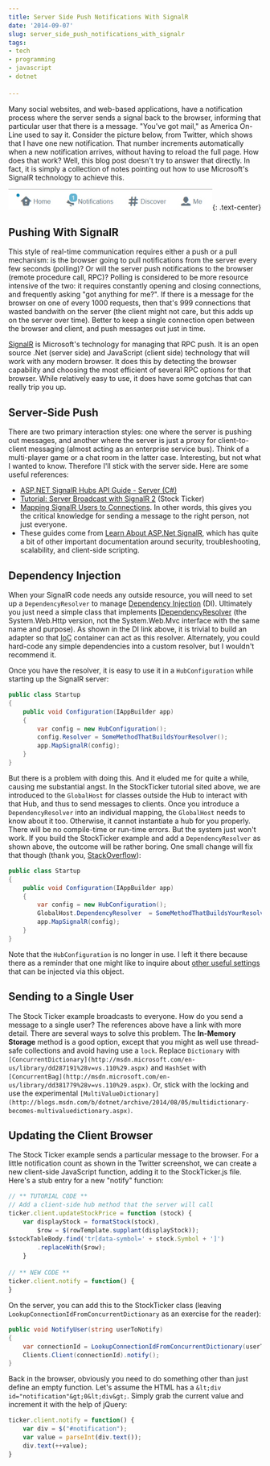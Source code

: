```yaml
---
title: Server Side Push Notifications With SignalR
date: '2014-09-07'
slug: server_side_push_notifications_with_signalr
tags:
- tech
- programming
- javascript
- dotnet

---
```


Many social websites, and web-based applications, have a notification process
where the server sends a signal back to the browser, informing that particular
user that there is a message. "You've got mail," as America On-Line used to say
it. Consider the picture below, from Twitter, which shows that I have one new
notification. That number increments automatically when a new notification
arrives, without having to reload the full page. How does that work? Well, this
blog post doesn't try to answer that directly. In fact, it is simply a
collection of notes pointing out how to use Microsoft's SignalR technology to
achieve this.

![example from Twitter](/images/twitterNotification.jpg){: .text-center}

<!-- truncate -->

## Pushing With SignalR

This style of real-time communication requires either a push or a pull
mechanism: is the browser going to pull notifications from the server every few
seconds (polling)? Or will the server push notifications to the browser (remote
procedure call, RPC)? Polling is considered to be more resource intensive of the
two: it requires constantly opening and closing connections, and frequently
asking "got anything for me?". If there is a message for the browser on one of
every 1000 requests, then that's 999 connections that wasted bandwith on the
server (the client might not care, but this adds up on the server over time).
Better to keep a single connection open between the browser and client, and push
messages out just in time.

[SignalR](http://signalr.net/) is Microsoft's technology for managing
that RPC push. It is an open source .Net (server side) and JavaScript (client
side) technology that will work with any modern browser. It does this by
detecting the browser capability and choosing the most efficient of several RPC
options for that browser. While relatively easy to use, it does have some
gotchas that can really trip you up.

## Server-Side Push

There are two primary interaction styles: one where the server is pushing out
messages, and another where the server is just a proxy for client-to-client
messaging (almost acting as an enterprise service bus). Think of a multi-player
game or a chat room in the latter case. Interesting, but not what I wanted to
know. Therefore I'll stick with the server side. Here are some useful
references:

* [ASP.NET SignalR Hubs API Guide - Server (C#)](http://www.asp.net/signalr/overview/signalr-20/hubs-api/hubs-api-guide-server)
* [Tutorial: Server Broadcast with SignalR 2](http://www.asp.net/signalr/overview/signalr-20/getting-started-with-signalr-20/tutorial-server-broadcast-with-signalr-20) (Stock Ticker)
* [Mapping SignalR Users to Connections](http://www.asp.net/signalr/overview/signalr-20/hubs-api/mapping-users-to-connections). In other words, this gives you the critical knowledge for sending a message to the right person, not just everyone.
* These guides come from [Learn About ASP.Net SignalR](http://www.asp.net/signalr/overview/signalr-20), which has quite a bit of other important documentation around security, troubleshooting, scalability, and client-side scripting.

## Dependency Injection

When your SignalR code needs any outside resource, you will need to set up a
`DependencyResolver` to manage [Dependency
Injection](http://www.asp.net/signalr/overview/signalr-20/extensibility/dependency-injection) (DI). Ultimately you just need a simple class that implements [IDependencyResolver](http://msdn.microsoft.com/en-us/library/system.web.http.dependencies.idependencyresolver%28v=vs.118%29.aspx)
(the System.Web.Http version, not the System.Web.Mvc interface with the same
name and purpose). As shown in the DI link above, it is trivial to build an
adapter so that <acronym title="Inversion of Control">IoC</acronym> container
can act as this resolver. Alternately, you could hard-code any simple
dependencies into a custom resolver, but I wouldn't recommend it.

Once you have the resolver, it is easy to use it in a `HubConfiguration` while
starting up the SignalR server:

```csharp
public class Startup
{
    public void Configuration(IAppBuilder app)
    {
        var config = new HubConfiguration();
        config.Resolver = SomeMethodThatBuildsYourResolver();
        app.MapSignalR(config);
    }
}
```

But there is a problem with doing this. And it eluded me for quite a while,
causing me substantial angst. In the StockTicker tutorial sited above, we are
introduced to the `GlobalHost` for classes outside the Hub to interact with that
Hub, and thus to send messages to clients. Once you introduce a
`DependencyResolver` into an individual mapping, the `GlobalHost` needs to know
about it too. Otherwise, it cannot instantiate a hub for you properly. There
will be no compile-time or run-time errors. But the system just won't work. If
you build the StockTicker example and add a `DependencyResolver` as shown above,
the outcome will be rather boring. One small change will fix that though (thank
you, [StackOverflow](http://stackoverflow.com/questions/21126624/signalr-autofac-owin-why-doesnt-globalhost-connectionmanager-gethubcontext/21126852#comment40181303_21126852)):

```csharp
public class Startup
{
    public void Configuration(IAppBuilder app)
    {
        var config = new HubConfiguration();
        GlobalHost.DependencyResolver  = SomeMethodThatBuildsYourResolver();
        app.MapSignalR(config);
    }
}
```

Note that the `HubConfiguration` is no longer in use. I left it there because
there as a reminder that one might like to inquire about [other
useful settings](http://msdn.microsoft.com/en-us/library/microsoft.aspnet.signalr.hubconfiguration_properties%28v=vs.118%29.aspx) that can be injected via this object.

## Sending to a Single User

The Stock Ticker example broadcasts to everyone. How do you send a message to
a single user? The references above have a link with more detail. There are
several ways to solve this problem. The **In-Memory Storage** method is a good
option, except that you might as well use thread-safe collections and avoid
having use a `lock`. Replace `Dictionary` with `[ConcurrentDictionary](http://msdn.microsoft.com/en-us/library/dd287191%28v=vs.110%29.aspx)`
and `HashSet` with `[ConcurrentBag](http://msdn.microsoft.com/en-us/library/dd381779%28v=vs.110%29.aspx)`.
Or, stick with the locking and use the experimental `[MultiValueDictionary](http://blogs.msdn.com/b/dotnet/archive/2014/08/05/multidictionary-becomes-multivaluedictionary.aspx)`.

## Updating the Client Browser

The Stock Ticker example sends a particular message to the browser. For a little
notification count as shown in the Twitter screenshot, we can create a new
client-side JavaScript function, adding it to the StockTicker.js file. Here's a
stub entry for a new "notify" function:

```javascript
// ** TUTORIAL CODE **
// Add a client-side hub method that the server will call
ticker.client.updateStockPrice = function (stock) {
    var displayStock = formatStock(stock),
        $row = $(rowTemplate.supplant(displayStock));
$stockTableBody.find('tr[data-symbol=' + stock.Symbol + ']')
        .replaceWith($row);
    }

// ** NEW CODE **
ticker.client.notify = function() {
}
```

On the server, you can add this to the StockTicker class (leaving
`LookupConnectionIdFromConcurrentDictionary` as an exercise for the reader):

```csharp
public void NotifyUser(string userToNotify)
{
    var connectionId = LookupConnectionIdFromConcurrentDictionary(userToNotify);
    Clients.Client(connectionId).notify();
}
```

Back in the browser, obviously you need to do something other than just define
an empty function. Let's assume the HTML has a `&lt;div
id="notification"&gt;0&lt;div&gt;`. Simply grab the current value and increment
it with the help of jQuery:

```javascript
ticker.client.notify = function() {
    var div = $("#notification");
    var value = parseInt(div.text());
    div.text(++value);
}
```
